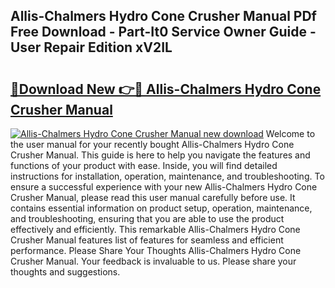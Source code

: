 ## Allis-Chalmers Hydro Cone Crusher Manual PDf Free Download - Part-It0 Service Owner Guide - User Repair Edition xV2IL

# <h2><a href="http://bc86074.oget.top/?id=Allis-Chalmers+Hydro+Cone+Crusher+Manual">🔗Download New 👉🔴 Allis-Chalmers Hydro Cone Crusher Manual</a></h2>

[![Allis-Chalmers Hydro Cone Crusher Manual new download](https://i.imgur.com/5g1atiW.png)](http://bc86074.oget.top/?id=Allis-Chalmers+Hydro+Cone+Crusher+Manual)
Welcome to the user manual for your recently bought Allis-Chalmers Hydro Cone Crusher Manual. This guide is here to help you navigate the features and functions of your product with ease. Inside, you will find detailed instructions for installation, operation, maintenance, and troubleshooting. To ensure a successful experience with your new Allis-Chalmers Hydro Cone Crusher Manual, please read this user manual carefully before use. It contains essential information on product setup, operation, maintenance, and troubleshooting, ensuring that you are able to use the product effectively and efficiently. This remarkable Allis-Chalmers Hydro Cone Crusher Manual features list of features for seamless and efficient performance. Please Share Your Thoughts Allis-Chalmers Hydro Cone Crusher Manual. Your feedback is invaluable to us. Please share your thoughts and suggestions.
